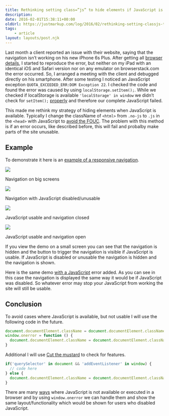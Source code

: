 ```yaml
---
title: Rethinking setting class=”js” to hide elements if JavaScript is available
description: 
date: 2016-02-01T15:38:11+00:00
oldUrl: https://justmarkup.com/log/2016/02/rethinking-setting-classjs-to-hide-elements-if-js-available/
tags:
    - article
layout: layouts/post.njk
---
```


Last month a client reported an issue with their website, saying that the navigation isn’t working on his new iPhone 6s Plus. After getting all [browser details](https://justmarkup.com/bugreporter), I started to reproduce the error, but neither on my iPad with an identical iOS and Safari version nor on any emulator on browserstack.com the error occurred. So, I arranged a meeting with the client and debugged directly on his smartphone. After some testing I noticed an JavaScript exception `QUOTA_EXCEEDED_ERR:DOM Exception 22`. I checked the code and found the error was caused by using `localStorage.setItem();`. While we checked if localStorage is available `'localStorage' in window` we didn’t check for `setItem();` [properly](http://stackoverflow.com/questions/14555347/html5-localstorage-error-with-safari-quota-exceeded-err-dom-exception-22-an) and therefore our complete JavaScript failed.

This made me rethink my strategy of hiding elements when JavaScript is available. Typically I change the className of `<html>` from `.no-js` to `.js` in the `<head>` with JavaScript to [avoid the FOUC](http://www.paulirish.com/2009/avoiding-the-fouc-v3/). The problem with this method is if an error occurs, like described before, this will fail and probalby make parts of the site unusable.

Example
-------

To demonstrate it here is an [example of a responsive navigation](https://justmarkup.com/progressive-navigation/).

![](https://justmarkup.com/log/wp-content/uploads/2016/02/navigation-big.png)

Navigation on big screens

![](https://justmarkup.com/log/wp-content/uploads/2016/02/navigation-nojs.png)

Navigation with JavaScript disabled/unusable

![](https://justmarkup.com/log/wp-content/uploads/2016/02/navigation-js-closed.png)

JavaScript usable and navigation closed

![](https://justmarkup.com/log/wp-content/uploads/2016/02/navigation-js-open.png)

JavaScript usable and navigation open

If you view the demo on a small screen you can see that the navigation is hidden and the button to trigger the navigation is visible if JavaScript is usable. If JavaScript is disabled or unusable the navigation is hidden and the navigation is shown.

Here is the same demo [with a JavaScript](https://justmarkup.com/progressive-navigation/error/) error added. As you can see in this case the navigation is displayed the same way it would be if JavaScript was disabled. So whatever error may stop your JavaScript from working the site will still be usable.

Conclusion
----------

To avoid cases where JavaScript is available, but not usable I will use the following code in the future.

``` js
document.documentElement.className = document.documentElement.className.replace(/\bno-js\b/,'js');
window.onerror = function () {
  document.documentElement.className = document.documentElement.className.replace(/\bjs\b/,'no-js');
}
```

Additional I will use [Cut the mustard](https://justmarkup.com/log/2015/02/cut-the-mustard-revisited/) to check for features.

``` js
if('querySelector' in document && 'addEventListener' in window) {
  // code here
} else {
  document.documentElement.className = document.documentElement.className.replace(/\bjs\b/,'no-js');
}
```

There are many [ways](http://kryogenix.org/code/browser/everyonehasjs.html) where JavaScript is not available or executed in a browser and by using `window.onerror` we can handle them and show the same layout/functionality which would be shown for users who disabled JavaScript.